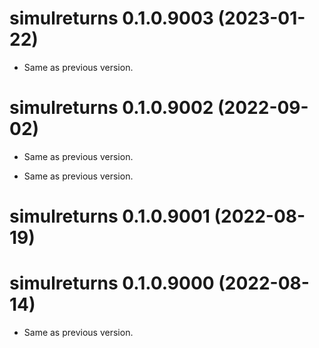 <!-- NEWS.md is maintained by https://cynkra.github.io/fledge, do not edit -->

# simulreturns 0.1.0.9003 (2023-01-22)

- Same as previous version.


# simulreturns 0.1.0.9002 (2022-09-02)

- Same as previous version.


- Same as previous version.


# simulreturns 0.1.0.9001 (2022-08-19)

# simulreturns 0.1.0.9000 (2022-08-14)

- Same as previous version.


